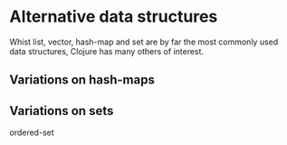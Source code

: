 # Alternative data structures

Whist list, vector, hash-map and set are by far the most commonly used data structures, Clojure has many others of interest.


## Variations on hash-maps


## Variations on sets

ordered-set
